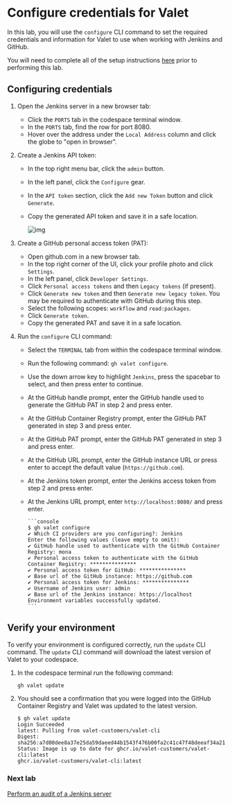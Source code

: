 # Configure credentials for Valet

In this lab, you will use the `configure` CLI command to set the required credentials and information for Valet to use when working with Jenkins and GitHub.

You will need to complete all of the setup instructions [here](./readme.md#configure-your-codespace) prior to performing this lab.

## Configuring credentials

1. Open the Jenkins server in a new browser tab:
      - Click the `PORTS` tab in the codespace terminal window.
      - In the `PORTS` tab, find the row for port 8080.
      - Hover over the address under the `Local Address` column and click the globe to "open in browser".

2. Create a Jenkins API token:
      - In the top right menu bar, click the `admin` button.
      - In the left panel, click the `Configure` gear.
      - In the `API token` section, click the `Add new Token` button and click `Generate`.
      - Copy the generated API token and save it in a safe location.

         ![img](https://user-images.githubusercontent.com/19557880/184041667-d06cb7f2-a885-474e-b728-7567314aeaf3.png)

3. Create a GitHub personal access token (PAT):
      - Open github.com in a new browser tab.
      - In the top right corner of the UI, click your profile photo and click `Settings`.
      - In the left panel, click `Developer Settings`.
      - Click `Personal access tokens` and then `Legacy tokens` (if present).
      - Click `Generate new token` and then `Generate new legacy token`. You may be required to authenticate with GitHub during this step.
      - Select the following scopes: `workflow` and `read:packages`.
      - Click `Generate token`.
      - Copy the generated PAT and save it in a safe location.

4. Run the `configure` CLI command:
      - Select the `TERMINAL` tab from within the codespace terminal window.
      - Run the following command: `gh valet configure`.
      - Use the down arrow key to highlight `Jenkins`, press the spacebar to select, and then press enter to continue.
      - At the GitHub handle prompt, enter the GitHub handle used to generate the GitHub PAT in step 2 and press enter.
      - At the GitHub Container Registry prompt, enter the GitHub PAT generated in step 3 and press enter.
      - At the GitHub PAT prompt, enter the GitHub PAT generated in step 3 and press enter.
      - At the GitHub URL prompt, enter the GitHub instance URL or press enter to accept the default value (`https://github.com`).
      - At the Jenkins token prompt, enter the Jenkins access token from step 2 and press enter.
      - At the Jenkins URL prompt, enter `http://localhost:8080/` and press enter.

            ```console
            $ gh valet configure
            ✔ Which CI providers are you configuring?: Jenkins
            Enter the following values (leave empty to omit):
            ✔ GitHub handle used to authenticate with the GitHub Container Registry: mona
            ✔ Personal access token to authenticate with the GitHub Container Registry: ***************
            ✔ Personal access token for GitHub: ***************
            ✔ Base url of the GitHub instance: https://github.com
            ✔ Personal access token for Jenkins: *************** 
            ✔ Username of Jenkins user: admin
            ✔ Base url of the Jenkins instance: https://localhost
            Environment variables successfully updated.
            ```

## Verify your environment

To verify your environment is configured correctly, run the `update` CLI command. The `update` CLI command will download the latest version of Valet to your codespace.

1. In the codespace terminal run the following command:

   ```bash
   gh valet update
   ```

2. You should see a confirmation that you were logged into the GitHub Container Registry and Valet was updated to the latest version.

   ```console
   $ gh valet update
   Login Succeeded
   latest: Pulling from valet-customers/valet-cli
   Digest: sha256:a7d00dee8a37e25da59daeed44b1543f476b00fa2c41c47f48deeaf34a215bbb
   Status: Image is up to date for ghcr.io/valet-customers/valet-cli:latest
   ghcr.io/valet-customers/valet-cli:latest
   ```

### Next lab

[Perform an audit of a Jenkins server](2-audit.md#perform-an-audit-of-a-jenkins-server)
